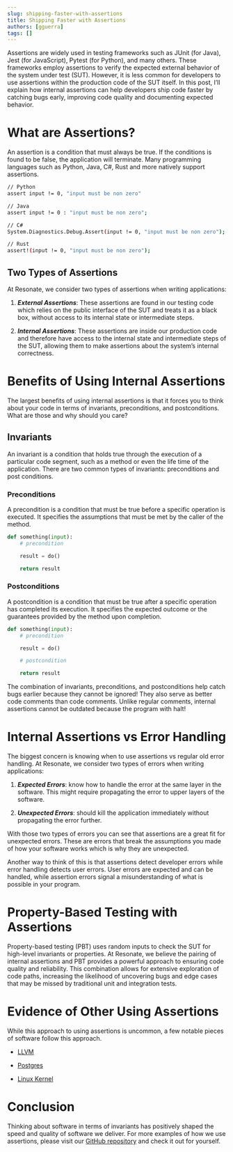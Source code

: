```yaml
---
slug: shipping-faster-with-assertions
title: Shipping Faster with Assertions
authors: [gguerra]
tags: []
---
```


Assertions are widely used in testing frameworks such as JUnit (for Java), Jest (for JavaScript), Pytest (for Python), and many others. These frameworks employ assertions to verify the expected external behavior of the system under test (SUT). However, it is less common for developers to use assertions within the production code of the SUT itself. In this post, I’ll explain how internal assertions can help developers ship code faster by catching bugs early, improving code quality and documenting expected behavior.

# What are Assertions?

An assertion is a condition that must always be true. If the conditions is found to be false, the application will terminate. Many programming languages such as Python, Java, C#, Rust and more natively support assertions.

```bash
// Python
assert input != 0, "input must be non zero"

// Java
assert input != 0 : "input must be non zero";

// C#
System.Diagnostics.Debug.Assert(input != 0, "input must be non zero");

// Rust
assert!(input != 0, "input must be non zero");
```

## Two Types of Assertions

At Resonate, we consider two types of assertions when writing applications:

1. **_External Assertions_**: These assertions are found in our testing code which relies on the public interface of the SUT and treats it as a black box, without access to its internal state or intermediate steps.

2. **_Internal Assertions_**: These assertions are inside our production code and therefore have access to the internal state and intermediate steps of the SUT, allowing them to make assertions about the system’s internal correctness.

# Benefits of Using Internal Assertions

The largest benefits of using internal assertions is that it forces you to think about your code in terms of invariants, preconditions, and postconditions. What are those and why should you care?

## Invariants

An invariant is a condition that holds true through the execution of a particular code segment, such as a method or even the life time of the application. There are two common types of invariants: preconditions and post conditions.

### Preconditions

A precondition is a condition that must be true before a specific operation is executed. It specifies the assumptions that must be met by the caller of the method.

```python
def something(input):
    # precondition

    result = do()

    return result
```

### Postconditions

A postcondition is a condition that must be true after a specific operation has completed its execution. It specifies the expected outcome or the guarantees provided by the method upon completion.

```python
def something(input):
    # precondition

    result = do()

    # postcondition

    return result
```

The combination of invariants, preconditions, and postconditions help catch bugs earlier because they cannot be ignored! They also serve as better code comments than code comments. Unlike regular comments, internal assertions cannot be outdated because the program with halt!

# Internal Assertions vs Error Handling

The biggest concern is knowing when to use assertions vs regular old error handling. At Resonate, we consider two types of errors when writing applications:

1. **_Expected Errors_**: know how to handle the error at the same layer in the software. This might require propagating the error to upper layers of the software.

2. **_Unexpected Errors_**: should kill the application immediately without propagating the error further.

With those two types of errors you can see that assertions are a great fit for unexpected errors. These are errors that break the assumptions you made of how your software works which is why they are unexpected.

Another way to think of this is that assertions detect developer errors while error handling detects user errors. User errors are expected and can be handled, while assertion errors signal a misunderstanding of what is possible in your program.

# Property-Based Testing with Assertions

Property-based testing (PBT) uses random inputs to check the SUT for high-level invariants or properties. At Resonate, we believe the pairing of internal assertions and PBT provides a powerful approach to ensuring code quality and reliability. This combination allows for extensive exploration of code paths, increasing the likelihood of uncovering bugs and edge cases that may be missed by traditional unit and integration tests.

# Evidence of Other Using Assertions

While this approach to using assertions is uncommon, a few notable pieces of software follow this approach.

- [LLVM](https://github.com/search?q=repo%3Allvm%2Fllvm-project+assert+language%3AC%2B%2B+path%3A%2F%5Ellvm%5C%2F%2F&type=code)

- [Postgres](https://github.com/search?q=repo%3Apostgres%2Fpostgres+assert+language%3AC+path%3A%2F%5Esrc%5C%2Fbackend%5C%2F%2F&type=code)

- [Linux Kernel](https://github.com/search?q=repo%3Atorvalds%2Flinux+assert%21+language%3ARust&type=code)

# Conclusion

Thinking about software in terms of invariants has positively shaped the speed and quality of software we deliver. For more examples of how we use assertions, please visit our [GitHub repository](https://github.com/resonatehq/resonate) and check it out for yourself.
